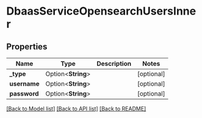 # DbaasServiceOpensearchUsersInner

## Properties

Name | Type | Description | Notes
------------ | ------------- | ------------- | -------------
**_type** | Option<**String**> |  | [optional]
**username** | Option<**String**> |  | [optional]
**password** | Option<**String**> |  | [optional]

[[Back to Model list]](../README.md#documentation-for-models) [[Back to API list]](../README.md#documentation-for-api-endpoints) [[Back to README]](../README.md)


